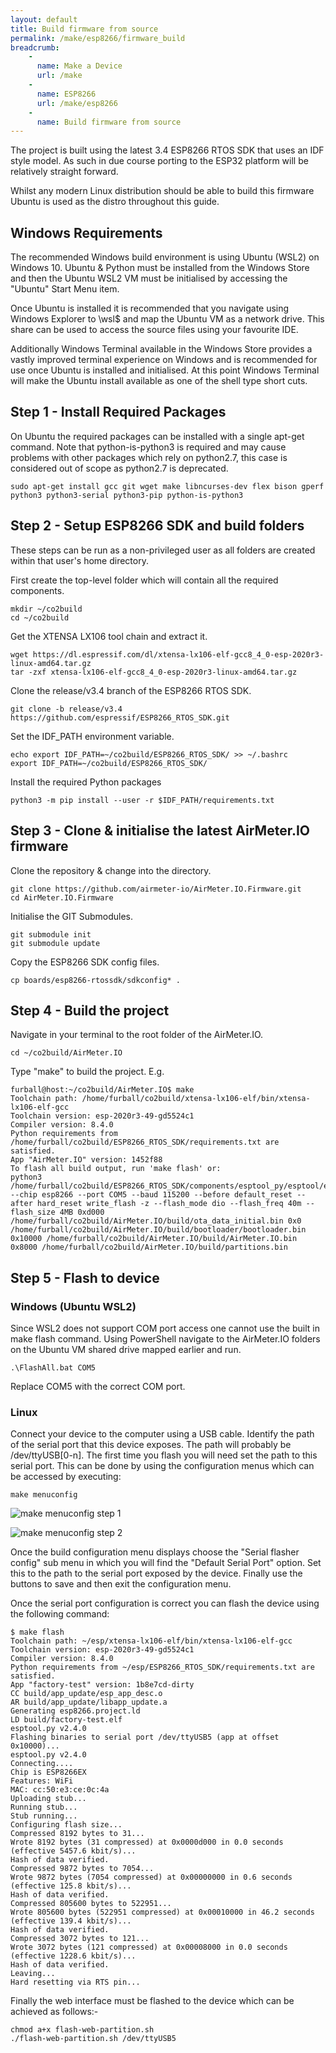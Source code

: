 ```yaml
---
layout: default
title: Build firmware from source
permalink: /make/esp8266/firmware_build
breadcrumb:
    - 
      name: Make a Device
      url: /make
    - 
      name: ESP8266
      url: /make/esp8266
    -
      name: Build firmware from source
---
```


The project is built using the latest 3.4 ESP8266 RTOS SDK that uses an IDF style model. As such in due course porting to the ESP32 platform will be relatively straight forward.

Whilst any modern Linux distribution should be able to build this firmware Ubuntu is used as the distro throughout this guide.

## Windows Requirements

The recommended Windows build environment is using Ubuntu (WSL2) on Windows 10. Ubuntu & Python must be installed from the Windows Store and then the Ubuntu WSL2 VM must be initialised by accessing the "Ubuntu" Start Menu item.

Once Ubuntu is installed it is recommended that you navigate using Windows Explorer to \\wsl$ and map the Ubuntu VM as a network drive. This share can be used to access the source files using your favourite IDE.

Additionally Windows Terminal available in the Windows Store provides a vastly improved terminal experience on Windows and is recommended for use once Ubuntu is installed and initialised. At this point Windows Terminal will make the Ubuntu install available as one of the shell type short cuts.

## Step 1 - Install Required Packages

On Ubuntu the required packages can be installed with a single apt-get command. Note that python-is-python3 is required and may cause problems with other packages which rely on python2.7, this case is considered out of scope as python2.7 is deprecated.

    sudo apt-get install gcc git wget make libncurses-dev flex bison gperf python3 python3-serial python3-pip python-is-python3

## Step 2 - Setup ESP8266 SDK and build folders

These steps can be run as a non-privileged user as all folders are created within that user's home directory.

First create the top-level folder which will contain all the required components.

  

    mkdir ~/co2build
    cd ~/co2build

Get the XTENSA LX106 tool chain and extract it.

    wget https://dl.espressif.com/dl/xtensa-lx106-elf-gcc8_4_0-esp-2020r3-linux-amd64.tar.gz
    tar -zxf xtensa-lx106-elf-gcc8_4_0-esp-2020r3-linux-amd64.tar.gz 

Clone the release/v3.4 branch of the ESP8266 RTOS SDK.

    git clone -b release/v3.4 https://github.com/espressif/ESP8266_RTOS_SDK.git
 
Set the IDF_PATH environment variable.

    echo export IDF_PATH=~/co2build/ESP8266_RTOS_SDK/ >> ~/.bashrc
    export IDF_PATH=~/co2build/ESP8266_RTOS_SDK/

Install the required Python packages

    python3 -m pip install --user -r $IDF_PATH/requirements.txt

  
  

## Step 3 - Clone & initialise the latest AirMeter.IO firmware

  

Clone the repository & change into the directory.

    git clone https://github.com/airmeter-io/AirMeter.IO.Firmware.git
    cd AirMeter.IO.Firmware

  

Initialise  the GIT Submodules.

    git submodule init
    git submodule update

Copy the ESP8266 SDK config files.

    cp boards/esp8266-rtossdk/sdkconfig* .

## Step 4 - Build the project

Navigate in your terminal to the root folder of the AirMeter.IO.

    cd ~/co2build/AirMeter.IO

Type "make" to build the project. E.g.

    furball@host:~/co2build/AirMeter.IO$ make
    Toolchain path: /home/furball/co2build/xtensa-lx106-elf/bin/xtensa-lx106-elf-gcc
    Toolchain version: esp-2020r3-49-gd5524c1
    Compiler version: 8.4.0
    Python requirements from /home/furball/co2build/ESP8266_RTOS_SDK/requirements.txt are satisfied.
    App "AirMeter.IO" version: 1452f88
    To flash all build output, run 'make flash' or:
    python3 /home/furball/co2build/ESP8266_RTOS_SDK/components/esptool_py/esptool/esptool.py --chip esp8266 --port COM5 --baud 115200 --before default_reset --after hard_reset write_flash -z --flash_mode dio --flash_freq 40m --flash_size 4MB 0xd000 /home/furball/co2build/AirMeter.IO/build/ota_data_initial.bin 0x0 /home/furball/co2build/AirMeter.IO/build/bootloader/bootloader.bin 0x10000 /home/furball/co2build/AirMeter.IO/build/AirMeter.IO.bin 0x8000 /home/furball/co2build/AirMeter.IO/build/partitions.bin

  
## Step 5 - Flash to device

### Windows (Ubuntu WSL2)

Since WSL2 does not support COM port access one cannot use the built in make flash command. Using PowerShell navigate to the AirMeter.IO folders on the Ubuntu VM shared drive mapped earlier and run.

    .\FlashAll.bat COM5

Replace COM5 with the correct COM port.

### Linux

Connect your device to the computer using a USB cable. Identify the path of the serial port that this device exposes. The path will probably be /dev/ttyUSB[0-n]. The first time you flash you will need set the path to this serial port. This can be done by using the configuration menus which can be accessed by executing:

    make menuconfig

![make menuconfig step 1](https://i.ibb.co/j3pLVhK/Step1.png)

![make menuconfig step 2](https://i.ibb.co/RgTTJ3x/Step2.png)

  

Once the build configuration menu displays choose the "Serial flasher config" sub menu in which you will find the "Default Serial Port" option. Set this to the path to the serial port exposed by the device. Finally use the buttons to save and then exit the configuration menu.

Once the serial port configuration is correct you can flash the device using the following command:

    $ make flash
    Toolchain path: ~/esp/xtensa-lx106-elf/bin/xtensa-lx106-elf-gcc
    Toolchain version: esp-2020r3-49-gd5524c1
    Compiler version: 8.4.0
    Python requirements from ~/esp/ESP8266_RTOS_SDK/requirements.txt are satisfied.
    App "factory-test" version: 1b8e7cd-dirty
    CC build/app_update/esp_app_desc.o
    AR build/app_update/libapp_update.a
    Generating esp8266.project.ld
    LD build/factory-test.elf
    esptool.py v2.4.0
    Flashing binaries to serial port /dev/ttyUSB5 (app at offset 0x10000)...
    esptool.py v2.4.0
    Connecting....
    Chip is ESP8266EX
    Features: WiFi
    MAC: cc:50:e3:ce:0c:4a
    Uploading stub...
    Running stub...
    Stub running...
    Configuring flash size...
    Compressed 8192 bytes to 31...
    Wrote 8192 bytes (31 compressed) at 0x0000d000 in 0.0 seconds (effective 5457.6 kbit/s)...
    Hash of data verified.
    Compressed 9872 bytes to 7054...
    Wrote 9872 bytes (7054 compressed) at 0x00000000 in 0.6 seconds (effective 125.8 kbit/s)...
    Hash of data verified.
    Compressed 805600 bytes to 522951...
    Wrote 805600 bytes (522951 compressed) at 0x00010000 in 46.2 seconds (effective 139.4 kbit/s)...
    Hash of data verified.
    Compressed 3072 bytes to 121...
    Wrote 3072 bytes (121 compressed) at 0x00008000 in 0.0 seconds (effective 1228.6 kbit/s)...
    Hash of data verified.
    Leaving...
    Hard resetting via RTS pin...

Finally the web interface must be flashed to the device which can be achieved as follows:-

	chmod a+x flash-web-partition.sh
	./flash-web-partition.sh /dev/ttyUSB5